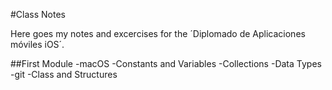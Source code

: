 #Class Notes

Here goes my notes and excercises for the ´Diplomado de Aplicaciones móviles iOS´.

##First Module
-macOS
-Constants and Variables
-Collections
-Data Types
-git
-Class and Structures
